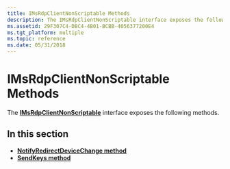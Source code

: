 ```yaml
---
title: IMsRdpClientNonScriptable Methods
description: The IMsRdpClientNonScriptable interface exposes the following methods.
ms.assetid: 29F307C4-DBC4-4B01-BCBB-4056377200E4
ms.tgt_platform: multiple
ms.topic: reference
ms.date: 05/31/2018
---
```


# IMsRdpClientNonScriptable Methods

The [**IMsRdpClientNonScriptable**](imsrdpclientnonscriptable-interface.md) interface exposes the following methods.

## In this section

-   [**NotifyRedirectDeviceChange method**](imsrdpclientnonscriptable-notifyredirectdevicechange.md)
-   [**SendKeys method**](imsrdpclientnonscriptable-sendkeys.md)

 

 




